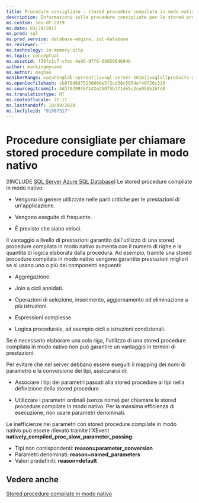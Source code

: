 ```yaml
---
title: Procedure consigliate - stored procedure compilate in modo nativo
description: Informazioni sulle procedure consigliate per le stored procedure compilate in modo nativo che in genere vengono usate nelle parti critiche per le prestazioni di un'applicazione.
ms.custom: seo-dt-2019
ms.date: 03/24/2017
ms.prod: sql
ms.prod_service: database-engine, sql-database
ms.reviewer: ''
ms.technology: in-memory-oltp
ms.topic: conceptual
ms.assetid: f39fc1c7-cfec-4a95-97f6-6b95954694b
author: markingmyname
ms.author: maghan
monikerRange: =azuresqldb-current||>=sql-server-2016||=sqlallproducts-allversions||>=sql-server-linux-2017||=azuresqldb-mi-current
ms.openlocfilehash: cb8f9d6d75250660e5f2cd38c5054ef40726c310
ms.sourcegitcommit: 4d370399f6f142e25075b3714e5c2ce056b1bfd0
ms.translationtype: HT
ms.contentlocale: it-IT
ms.lasthandoff: 10/09/2020
ms.locfileid: "91867317"
---
```

# <a name="best-practices-for-calling-natively-compiled-stored-procedures"></a>Procedure consigliate per chiamare stored procedure compilate in modo nativo
[!INCLUDE [SQL Server Azure SQL Database](../../includes/applies-to-version/sql-asdb.md)]
  Le stored procedure compilate in modo nativo:  
  
-   Vengono in genere utilizzate nelle parti critiche per le prestazioni di un'applicazione.  
  
-   Vengono eseguite di frequente.  
  
-   È previsto che siano veloci.  
  
 Il vantaggio a livello di prestazioni garantito dall'utilizzo di una stored procedure compilata in modo nativo aumenta con il numero di righe e la quantità di logica elaborata dalla procedura. Ad esempio, tramite una stored procedure compilata in modo nativo vengono garantite prestazioni migliori se si usano uno o più dei componenti seguenti:  
  
-   Aggregazione.  
  
-   Join a cicli annidati.  
  
-   Operazioni di selezione, inserimento, aggiornamento ed eliminazione a più istruzioni.  
  
-   Espressioni complesse.  
  
-   Logica procedurale, ad esempio cicli e istruzioni condizionali.  
  
 Se è necessario elaborare una sola riga, l'utilizzo di una stored procedure compilata in modo nativo non può garantire un vantaggio in termini di prestazioni.  
  
 Per evitare che nel server debbano essere eseguiti il mapping dei nomi di parametro e la conversione dei tipi, assicurarsi di:  
  
-   Associare i tipi dei parametri passati alla stored procedure ai tipi nella definizione della stored procedure.  
  
-   Utilizzare i parametri ordinali (senza nome) per chiamare le stored procedure compilate in modo nativo. Per la massima efficienza di esecuzione, non usare parametri denominati.  
  
 Le inefficienze nei parametri con stored procedure compilate in modo nativo può essere rilevato tramite l'XEvent **natively_compiled_proc_slow_parameter_passing**:
 - Tipi non corrispondenti: **reason=parameter_conversion**
 - Parametri denominati: **reason=named_parameters**
 - Valori predefiniti: **reason=default** 
  
## <a name="see-also"></a>Vedere anche  
 [Stored procedure compilate in modo nativo](./a-guide-to-query-processing-for-memory-optimized-tables.md)